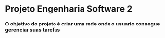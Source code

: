 # Projeto Engenharia Software 2

<h3> O objetivo do projeto é criar uma rede onde o usuario consegue gerenciar suas tarefas</h3>

